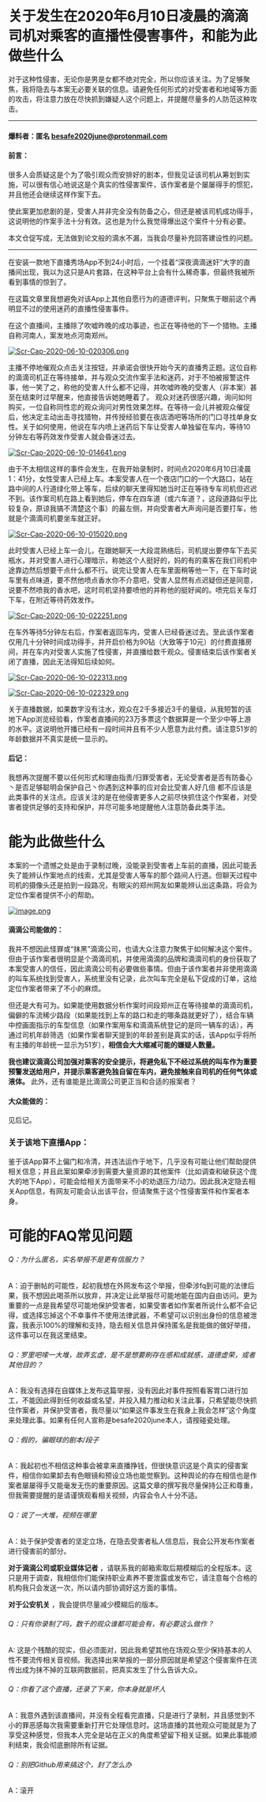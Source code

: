 
# 关于发生在2020年6月10日凌晨的滴滴司机对乘客的直播性侵害事件，和能为此做些什么


对于这种性侵害，无论你是男是女都不绝对完全，所以你应该关注。为了足够聚焦，我将隐去与本案无必要关联的信息。请避免任何形式的对受害者和地域等方面的攻击，将注意力放在尽快抓到嫌疑人这个问题上，并提醒尽量多的人防范这种攻击。

---


#### 爆料者：匿名 besafe2020june@protonmail.com

#### 前言：
很多人会质疑这是个为了吸引观众而安排好的剧本，但我见证该司机从筹划到实施，可以很有信心地说这是个真实的性侵害案件，该作案者是个屡屡得手的惯犯，并且他还会继续这样作案下去。

使此案更加悲剧的是，受害人并非完全没有防备之心，但还是被该司机成功得手，这说明他的作案手法十分有效。这也是为什么我觉得爆出这个案件十分有必要。

本文仓促写成，无法做到论文般的滴水不漏，当我会尽量补充回答建设性的问题。

---

在安装一款地下直播秀场App不到24小时后，一个挂着“深夜滴滴迷奸”大字的直播间出现，我以为这只是A片套路，在这种平台上会有什么稀奇事，但最终我被所看到事情的惊到了。

在这篇文章里我想避免对该App上其他自愿行为的道德评判，只聚焦于眼前这个再明显不过的使用迷药的直播性侵害事件。


在这个直播间，主播除了吹嘘昨晚的成功事迹，也正在等待他的下一个猎物。主播自称河南人，案发地点河南郑州。

[![Scr-Cap-2020-06-10-020306.png](https://i.postimg.cc/cJXBL7x9/Scr-Cap-2020-06-10-020306.png)](https://postimg.cc/hJQdCd7T)


主播不停地催观众点击关注按钮，并承诺会很快开始今天的直播秀正题。这位自称的滴滴司机正在等待接单，并与观众交流作案手法和迷药，对于不怕被报警这件事，他一笑了之，称他的受害人什么都不记得，并吹嘘昨晚的受害人（非本案）甚至在结束时过早醒来，他直接告诉她她睡着了。
观众对迷药很感兴趣，询问如何购买，一位自称同性恋的观众询问对男性效果怎样。在等待一会儿并被观众催促后，他决定主动出击寻找猎物，并传授经验要在夜店酒吧等场所的门口寻找单身女性。关于如何使用，他说在车内喷上迷药后下车让受害人单独留在车内，等待10分钟左右等药效发作受害人就会昏迷过去。

[![Scr-Cap-2020-06-10-014641.png](https://i.postimg.cc/VNqLq4rg/Scr-Cap-2020-06-10-014641.png)](https://postimg.cc/kV5m9QyR)


由于不太相信这样的事件会发生，在我开始录制时，时间点2020年6月10日凌晨1：41分，女性受害人已经上车。本案受害人在一个夜店门口的一个大路口，站在路中间的人行道绿化带上等车，后续的聊天里得知她当时正在等待专车司机但迟迟不到。该作案司机在路上看到她后，停车在四车道（或六车道？，这段道路似乎比较复杂，原谅我搞不清楚这个事）的最左侧，并向受害者大声询问是否要打车，他就是个滴滴司机要坐车就正好。

[![Scr-Cap-2020-06-10-015020.png](https://i.postimg.cc/Yq6nwWWV/Scr-Cap-2020-06-10-015020.png)](https://postimg.cc/0bNdYrZd)


此时受害人已经上车一会儿，在跟她聊天一大段混熟络后，司机提出要停车下去买瓶水，并对受害人进行心理暗示，称她这个人挺好的，妈的有的乘客在我们司机中途靠边然后想要干点什么都不行。说完让受害人在车里面稍等他一下，在下车时说车里有点味道，要不然他喷点香水你不介意吧，受害人显然有点迟疑但还是同意，说要不然喷我的香水吧，这时司机坚持要喷他的并称他的挺好闻的。喷完后关车灯下车，在附近等待药效发作。

[![Scr-Cap-2020-06-10-022251.png](https://i.postimg.cc/28SbzpbD/Scr-Cap-2020-06-10-022251.png)](https://postimg.cc/dDgtBxjH)


在车外等待5分钟左右后，作案者返回车内，受害人已经昏迷过去。至此该作案者仅用几十分钟时间成功得手，并开启价格为90钻（大致等于10元）的付费直播房间，并在车内对受害人实施了性侵害，并直播给数千观众。侵害结束后该作案者关闭了直播，因此无法得知后续如何。

[![Scr-Cap-2020-06-10-022313.png](https://i.postimg.cc/NfCyFNmr/Scr-Cap-2020-06-10-022313.png)](https://postimg.cc/Tpm2HJkR)

[![Scr-Cap-2020-06-10-022329.png](https://i.postimg.cc/QdBFTpJY/Scr-Cap-2020-06-10-022329.png)](https://postimg.cc/FY4Ftkq0)

关于直播数据，如果数字没有注水，观众在2千多接近3千的量级，从我短暂的该地下App浏览经验看，作案者直播间的23万多票这个数据算是一个至少中等上游的水平。这说明他开播已经有一段时间并且有不少人愿意为此付费。请注意51岁的年龄数据并不真实是统一显示的。


#### 后记：
我想再次提醒不要以任何形式和理由指责/归罪受害者，无论受害者是否有防备心丶是否足够聪明会保护自己丶你遇到这种事的应对会比受害人好几倍 都不应该是此类事件的关注点。应该关注的是在他侵害更多人之前尽快抓住这个作案者，对受害者提供足够的支持和保护，并尽可能多地提醒他人注意防备此类手法。



# 能为此做些什么

本案的一个遗憾之处是由于录制过晚，没能录到受害者上车前的直播，因此可能丢失了能辨认作案地点的线索，尤其是受害人等车的那个路间人行道。但聊天过程中司机的摄像头还是拍到一段路况，有眼尖的郑州网友如果能辨认出这条路，将会为定位作案者提供不小的帮助。

[![image.png](https://i.postimg.cc/sXXDPQBx/image.png)](https://postimg.cc/B8r04vBf)

#### 滴滴公司能做的：
我并不想因此怪罪或“抹黑”滴滴公司，也请大众注意力聚焦于如何解决这个案件。但由于该作案者很明显是个滴滴司机，并使用滴滴的品牌和滴滴司机的身份获取了本案受害人的信任，因此滴滴公司有必要做些事情。但由于该作案者并非使用滴滴的叫车系统找到受害人，系统里没有记录，此次叫车完全是私下促成的订单，这给定位作案者带来了不小的麻烦。

但还是大有可为。如果能使用数据分析作案时间段郑州正在等待接单的滴滴司机，偏僻的车流稀少路段（如果能找到上车的路口和走的哪条路就更好了），结合车辆中控画面指示的车型信息（如果作案用车和滴滴系统登记的是同一辆车的话），再通过司机年龄筛选（如果作案者聊天提到的年龄差别是真实的话，该App似乎将所有主播的年龄统一显示为51岁），**相信会大大缩减可能的嫌疑人数量。**

**我也建议滴滴公司加强对乘客的安全提示，将避免私下不经过系统的叫车作为重要预警发送给用户，并提示乘客避免独自留在车内，避免接触来自司机的任何气体或液体。**
此外，还有谁能是比滴滴公司更正当和合适的报案者？

#### 大众能做的：
见后记。

### 关于该地下直播App：
鉴于该App算不上偏门和冷清，并违法运作于地下，几乎没有可能让他们帮助提供相关信息；并且此案如果牵涉到需要大量资源的其他案件（比如调查和破获这个庞大的地下App），可能会给相关方面带来不小的劝退压力/动力。因此我决定隐去相关App信息，有网友可能会认出该平台，但请聚焦于这个性侵害案件和作案者本身。


# 可能的FAQ常见问题

###### Q：为什么匿名，实名举报不是更有信服力？
A：迫于删帖的可能性，起初我想在外网发布这个举报，但牵涉fq到可能的法律后果，我不想因此喝茶所以放弃，并决定让此举报尽可能地能在国内自由访问。更为重要的一点是我希望尽可能地保护受害者，如果受害者如作案者所说什么都不会记得，或选择忘掉这个不幸事件不使用法律武器，不希望可以识别出身份的信息被泄露，我表示100%的理解和支持，隐去相关信息并保持匿名是我能做的做好举措，这件事可以在我这里结束。

###### Q：罗里吧嗦一大堆，故弄玄虚，是不是想要刷存在感和成就感，道德虚荣，或者其他目的？
A：我没有选择在自媒体上发布这篇举报，没有因此对事件按照看客胃口进行加工，不能因此得到任何收益或名望，并投入精力推动和关注此事，只希望能尽快抓住作案者，并保护受害者，我尽量以“如果这件事发生在我身上我会怎样”这个角度来处理此事。如果有任何人宣称是besafe2020june本人，请按碰瓷处理。

###### Q：假的，骗眼球的剧本/段子
A：我起初也不相信这种事会被拿来直播挣钱，但很快意识这是个真实的侵害案件，相信你如果卸去有色眼镜和预设立场也能觉察到。这种舆论的存在相信也是作案者屡屡得手又能毫发无伤的重要原因。这篇文章的撰写我尽量保持公正和尊重，但我需要提醒的是请谨慎观看相关视频，内容会令人十分不适。

###### Q：说了一大堆，视频在哪里
A：处于保护受害者的坚定立场，在隐去受害者私人信息后，我会公开发布作案者进行侵害前的部分。

**对于滴滴公司或职业媒体记者** ，请联系我的邮箱索取后期模糊后的全程版本。这只是用于调查，我相信你们能保持职业素养不要泄露或发布它，请注意每个合格的机构我只会发送一次，所以请内部协调好这方面的事情。

**对于公安机关** ，我会提供尽量减少模糊后的版本。

###### Q：只有你录制了吗，数千的观众谁都可能会有，有必要这么做作？
A: 这是个残酷的现实，但必须面对，因此我希望其他在场观众至少保持基本的人性不要流传相关音视频。我选择出来举报的一部分原因就是希望这个侵害案件在流传出成为抹不掉的互联网数据前，把真实发生了什么告诉大众。

###### Q：你看了这个直播，还录了下来，你本身就是坏人
A：我意外遇到该直播间，并没有全程看完直播，只是进行了录制，并且感觉到不小的罪恶感每次我需要重新打开它处理信息时。这场直播的其他观众可能就是为了享受这种感觉，但我本人完全是站在正义的角度希望留下相关证据。如果此事能顺利结束，我会彻底删除所有证据。

###### Q：别把Github用来搞这个，封了怎么办
A：滚开




